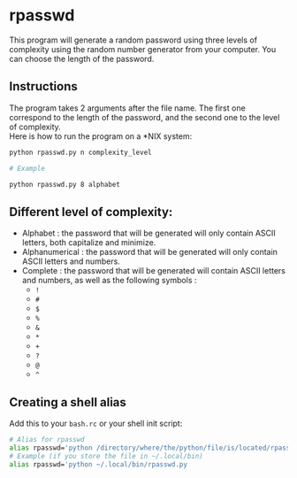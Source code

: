 # rpasswd
This program will generate a random password using three levels of complexity using the random number generator from your computer. You can choose the length of the password.

## Instructions

The program takes 2 arguments after the file name. The first one correspond to the length of the password, and the second one to the level of complexity.  
Here is how to run the program on a *NIX system:

```bash
python rpasswd.py n complexity_level

# Example

python rpasswd.py 8 alphabet
```

## Different level of complexity:

- Alphabet : the password that will be generated will only contain ASCII letters, both capitalize and minimize.
- Alphanumerical : the password that will be generated will only contain ASCII letters and numbers.
- Complete : the password that will be generated will contain ASCII letters and numbers, as well as the following symbols :
  - `!`
  - `#`
  - `$`
  - `%`
  - `&`
  - `*`
  - `+`
  - `?`
  - `@`
  - `^`

## Creating a shell alias

Add this to your `bash.rc` or your shell init script:
```bash
# Alias for rpasswd
alias rpasswd='python /directory/where/the/python/file/is/located/rpasswd.py'
# Example (if you store the file in ~/.local/bin)
alias rpasswd='python ~/.local/bin/rpasswd.py
```
